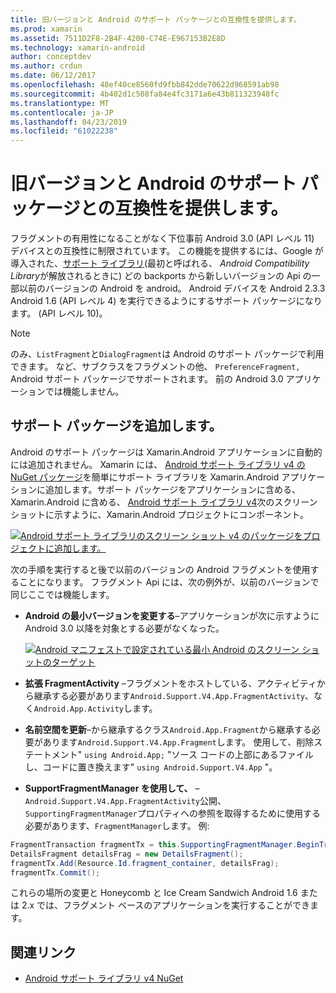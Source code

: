 ```yaml
---
title: 旧バージョンと Android のサポート パッケージとの互換性を提供します。
ms.prod: xamarin
ms.assetid: 7511D2F8-2B4F-4200-C74E-E967153B2E8D
ms.technology: xamarin-android
author: conceptdev
ms.author: crdun
ms.date: 06/12/2017
ms.openlocfilehash: 48ef40ce8560fd9fbb842dde70622d968591ab98
ms.sourcegitcommit: 4b402d1c508fa84e4fc3171a6e43b811323948fc
ms.translationtype: MT
ms.contentlocale: ja-JP
ms.lasthandoff: 04/23/2019
ms.locfileid: "61022238"
---
```

# <a name="providing-backwards-compatibility-with-the-android-support-package"></a>旧バージョンと Android のサポート パッケージとの互換性を提供します。

フラグメントの有用性になることがなく下位事前 Android 3.0 (API レベル 11) デバイスとの互換性に制限されています。 この機能を提供するには、Google が導入された、[サポート ライブラリ](https://developer.android.com/sdk/compatibility-library.html)(最初と呼ばれる、 *Android Compatibility Library*が解放されるときに) どの backports から新しいバージョンの Api の一部以前のバージョンの Android を android。 Android デバイスを Android 2.3.3 Android 1.6 (API レベル 4) を実行できるようにするサポート パッケージになります。 (API レベル 10)。

> [!NOTE]
> のみ、`ListFragment`と`DialogFragment`は Android のサポート パッケージで利用できます。 など、サブクラスをフラグメントの他、 `PreferenceFragment,` Android サポート パッケージでサポートされます。 前の Android 3.0 アプリケーションでは機能しません。 


## <a name="adding-the-support-package"></a>サポート パッケージを追加します。

Android のサポート パッケージは Xamarin.Android アプリケーションに自動的には追加されません。 Xamarin には、 [Android サポート ライブラリ v4 の NuGet パッケージ](https://www.nuget.org/packages/Xamarin.Android.Support.v4/)を簡単にサポート ライブラリを Xamarin.Android アプリケーションに追加します。サポート パッケージをアプリケーションに含める、Xamarin.Android に含める、 [Android サポート ライブラリ v4](https://www.nuget.org/packages/Xamarin.Android.Support.v4/)次のスクリーン ショットに示すように、Xamarin.Android プロジェクトにコンポーネント。 

[![Android サポート ライブラリのスクリーン ショット v4 のパッケージをプロジェクトに追加します。](providing-backwards-compatibility-images/02-sml.png)](providing-backwards-compatibility-images/02.png#lightbox)

次の手順を実行すると後で以前のバージョンの Android フラグメントを使用することになります。 フラグメント Api には、次の例外が、以前のバージョンで同じここでは機能します。 

-   **Android の最小バージョンを変更する**&ndash;アプリケーションが次に示すように Android 3.0 以降を対象とする必要がなくなった。 

    [![Android マニフェストで設定されている最小 Android のスクリーン ショットのターゲット](providing-backwards-compatibility-images/03-sml.png)](providing-backwards-compatibility-images/03.png#lightbox)

-   **拡張 FragmentActivity** &ndash;フラグメントをホストしている、アクティビティから継承する必要があります`Android.Support.V4.App.FragmentActivity`、なく`Android.App.Activity`します。 

-   **名前空間を更新**&ndash;から継承するクラス`Android.App.Fragment`から継承する必要があります`Android.Support.V4.App.Fragment`します。 使用して、削除ステートメント" `using Android.App;` "ソース コードの上部にあるファイルし、コードに置き換えます" `using Android.Support.V4.App` "。 

-   **SupportFragmentManager を使用して、** &ndash; `Android.Support.V4.App.FragmentActivity`公開、`SupportingFragmentManager`プロパティへの参照を取得するために使用する必要があります、`FragmentManager`します。 例: 

```csharp
FragmentTransaction fragmentTx = this.SupportingFragmentManager.BeginTransaction();
DetailsFragment detailsFrag = new DetailsFragment();
fragmentTx.Add(Resource.Id.fragment_container, detailsFrag);
fragmentTx.Commit();
```

これらの場所の変更と Honeycomb と Ice Cream Sandwich Android 1.6 または 2.x では、フラグメント ベースのアプリケーションを実行することができます。 


## <a name="related-links"></a>関連リンク

- [Android サポート ライブラリ v4 NuGet](https://www.nuget.org/packages/Xamarin.Android.Support.v4/)
